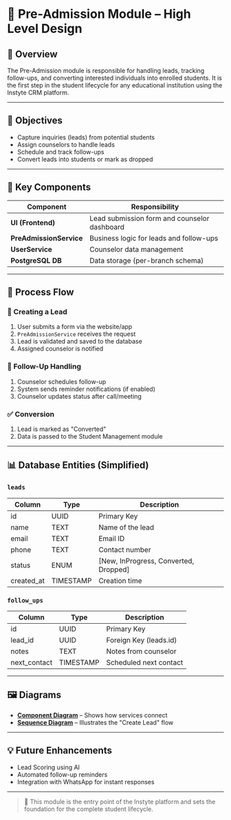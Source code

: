 # 📘 Pre-Admission Module – High Level Design

## 🧠 Overview

The Pre-Admission module is responsible for handling leads, tracking follow-ups, and converting interested individuals into enrolled students. It is the first step in the student lifecycle for any educational institution using the Instyte CRM platform.

---

## 🎯 Objectives

- Capture inquiries (leads) from potential students
- Assign counselors to handle leads
- Schedule and track follow-ups
- Convert leads into students or mark as dropped

---

## 🧩 Key Components

| Component          | Responsibility                                      |
|-------------------|------------------------------------------------------|
| **UI (Frontend)** | Lead submission form and counselor dashboard         |
| **PreAdmissionService** | Business logic for leads and follow-ups         |
| **UserService**    | Counselor data management                           |
| **PostgreSQL DB**  | Data storage (per-branch schema)                    |

---

## 🔄 Process Flow

### 📝 Creating a Lead
1. User submits a form via the website/app
2. `PreAdmissionService` receives the request
3. Lead is validated and saved to the database
4. Assigned counselor is notified

### 🔁 Follow-Up Handling
1. Counselor schedules follow-up
2. System sends reminder notifications (if enabled)
3. Counselor updates status after call/meeting

### ✅ Conversion
1. Lead is marked as "Converted"
2. Data is passed to the Student Management module

---

## 📊 Database Entities (Simplified)

### `leads`
| Column      | Type       | Description              |
|-------------|------------|--------------------------|
| id          | UUID       | Primary Key              |
| name        | TEXT       | Name of the lead         |
| email       | TEXT       | Email ID                 |
| phone       | TEXT       | Contact number           |
| status      | ENUM       | [New, InProgress, Converted, Dropped] |
| created_at  | TIMESTAMP  | Creation time            |

### `follow_ups`
| Column       | Type      | Description              |
|--------------|-----------|--------------------------|
| id           | UUID      | Primary Key              |
| lead_id      | UUID      | Foreign Key (leads.id)   |
| notes        | TEXT      | Notes from counselor     |
| next_contact | TIMESTAMP | Scheduled next contact   |

---

## 🖼️ Diagrams

- **[Component Diagram](./component-diagram.png)** – Shows how services connect
- **[Sequence Diagram](./sequence-diagram.png)** – Illustrates the "Create Lead" flow

---

## 💡 Future Enhancements

- Lead Scoring using AI
- Automated follow-up reminders
- Integration with WhatsApp for instant responses

---

> 🧠 This module is the entry point of the Instyte platform and sets the foundation for the complete student lifecycle.